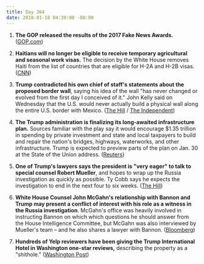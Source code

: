 ```yaml
---
title: Day 364
date: 2018-01-18 04:39:00 -08:00
---
```


1. **The GOP released the results of the 2017 Fake News Awards.** ([GOP.com](https://gop.com/the-highly-anticipated-2017-fake-news-awards/))

2. **Haitians will no longer be eligible to receive temporary agricultural and seasonal work visas.** The decision by the White House removes Haiti from the list of countries that are eligible for H-2A and H-2B visas. ([CNN](http://www.cnn.com/2018/01/17/politics/haiti-temporary-visas/index.html))

3. **Trump contradicted his own chief of staff's statements about the proposed border wall**, saying his idea of the wall "has never changed or evolved from the first day I conceived of it." John Kelly said on Wednesday that the U.S. would never actually build a physical wall along the entire U.S. border with Mexico. ([The Hill](http://thehill.com/homenews/administration/369484-trump-the-wall-has-never-changed-or-evolved) / [The Independent](https://www.independent.co.uk/news/world/americas/us-politics/donald-trump-mexico-wall-john-kelly-announcement-us-president-border-gaps-see-through-immigration-a8165616.html))

4. **The Trump administration is finalizing its long-awaited infrastructure plan.** Sources familiar with the play say it would encourage $1.35 trillion in spending by private investment and state and local taxpayers to build and repair the nation's bridges, highways, waterworks, and other infrastructure. Trump is expected to preview parts of the plan on Jan. 30 at the State of the Union address. ([Reuters](https://www.reuters.com/article/us-usa-trump-infrastructure/trump-administrations-infrastructure-plan-taking-shape-idUSKBN1F71BC))

5. **One of Trump's lawyers says the president is "very eager" to talk to special counsel Robert Mueller**, and hopes to wrap up the Russia investigation as quickly as possible. Ty Cobb says he expects the investigation to end in the next four to six weeks. ([The Hill](http://thehill.com/homenews/administration/369485-lawyer-trump-very-eager-to-talk-to-special-counsel))

6. **White House Counsel John McGahn's relationship with Bannon and Trump may present a conflict of interest with his role as a witness in the Russia investigation**.  McGahn's office was heavily involved in instructing Bannon on which which questions he should answer from the House Intelligence Committee, but McGahn was also interviewed by Mueller's team – and he also shares a lawyer with Bannon. ([Bloomberg](https://www.bloomberg.com/news/articles/2018-01-18/bannon-battle-shows-potential-conflicts-for-white-house-s-mcgahn))

7. **Hundreds of Yelp reviewers have been giving the Trump International Hotel in Washington one-star reviews,** describing the property as a "shithole." ([Washington Post](https://www.washingtonpost.com/news/morning-mix/wp/2018/01/18/trump-hotel-reviews-now-flooded-with-a-certain-expletive-on-yelp/?utm_term=.5c787818f3df))